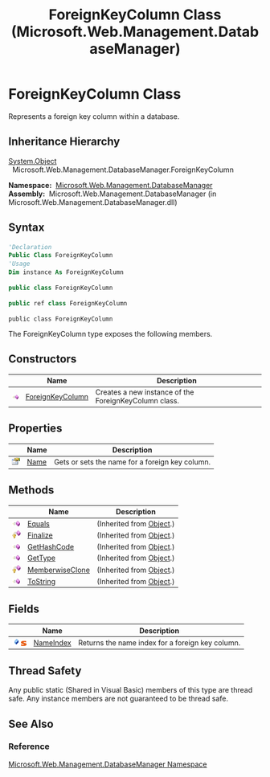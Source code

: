 ﻿---
title: ForeignKeyColumn Class (Microsoft.Web.Management.DatabaseManager)
TOCTitle: ForeignKeyColumn Class
ms:assetid: T:Microsoft.Web.Management.DatabaseManager.ForeignKeyColumn
ms:mtpsurl: https://msdn.microsoft.com/en-us/library/microsoft.web.management.databasemanager.foreignkeycolumn(v=VS.90)
ms:contentKeyID: 20476468
ms.date: 05/02/2012
mtps_version: v=VS.90
f1_keywords:
- Microsoft.Web.Management.DatabaseManager.ForeignKeyColumn
dev_langs:
- csharp
- jscript
- vb
- cpp
api_location:
- Microsoft.Web.Management.DatabaseManager.dll
api_name:
- Microsoft.Web.Management.DatabaseManager.ForeignKeyColumn
api_type:
- Managed
topic_type:
- apiref
- kbSyntax
product_family_name: VS
ROBOTS: INDEX,FOLLOW
---

# ForeignKeyColumn Class

Represents a foreign key column within a database.

## Inheritance Hierarchy

[System.Object](https://msdn.microsoft.com/library/e5kfa45b)  
  Microsoft.Web.Management.DatabaseManager.ForeignKeyColumn  

**Namespace:**  [Microsoft.Web.Management.DatabaseManager](microsoft-web-management-databasemanager-namespace.md)  
**Assembly:**  Microsoft.Web.Management.DatabaseManager (in Microsoft.Web.Management.DatabaseManager.dll)

## Syntax

```vb
'Declaration
Public Class ForeignKeyColumn
'Usage
Dim instance As ForeignKeyColumn
```

```csharp
public class ForeignKeyColumn
```

```cpp
public ref class ForeignKeyColumn
```

```jscript
public class ForeignKeyColumn
```

The ForeignKeyColumn type exposes the following members.

## Constructors

||Name|Description|
|--- |--- |--- |
|![Public method](images/Dd566041.pubmethod(en-us,VS.90).gif "Public method")|[ForeignKeyColumn](foreignkeycolumn-constructor-microsoft-web-management-databasemanager.md)|Creates a new instance of the ForeignKeyColumn class.|


## Properties

||Name|Description|
|--- |--- |--- |
|![Public property](images/Dd565931.pubproperty(en-us,VS.90).gif "Public property")|[Name](foreignkeycolumn-name-property-microsoft-web-management-databasemanager.md)|Gets or sets the name for a foreign key column.|


## Methods

||Name|Description|
|--- |--- |--- |
|![Public method](images/Dd566041.pubmethod(en-us,VS.90).gif "Public method")|[Equals](https://msdn.microsoft.com/library/bsc2ak47)|(Inherited from [Object](https://msdn.microsoft.com/library/e5kfa45b).)|
|![Protected method](images/Dd566041.protmethod(en-us,VS.90).gif "Protected method")|[Finalize](https://msdn.microsoft.com/library/4k87zsw7)|(Inherited from [Object](https://msdn.microsoft.com/library/e5kfa45b).)|
|![Public method](images/Dd566041.pubmethod(en-us,VS.90).gif "Public method")|[GetHashCode](https://msdn.microsoft.com/library/zdee4b3y)|(Inherited from [Object](https://msdn.microsoft.com/library/e5kfa45b).)|
|![Public method](images/Dd566041.pubmethod(en-us,VS.90).gif "Public method")|[GetType](https://msdn.microsoft.com/library/dfwy45w9)|(Inherited from [Object](https://msdn.microsoft.com/library/e5kfa45b).)|
|![Protected method](images/Dd566041.protmethod(en-us,VS.90).gif "Protected method")|[MemberwiseClone](https://msdn.microsoft.com/library/57ctke0a)|(Inherited from [Object](https://msdn.microsoft.com/library/e5kfa45b).)|
|![Public method](images/Dd566041.pubmethod(en-us,VS.90).gif "Public method")|[ToString](https://msdn.microsoft.com/library/7bxwbwt2)|(Inherited from [Object](https://msdn.microsoft.com/library/e5kfa45b).)|

## Fields

||Name|Description|
|--- |--- |--- |
|![Public field](images/Dd565979.pubfield(en-us,VS.90).gif "Public field")![Static member](images/Dd565979.static(en-us,VS.90).gif "Static member")|[NameIndex](foreignkeycolumn-nameindex-field-microsoft-web-management-databasemanager.md)|Returns the name index for a foreign key column.|


## Thread Safety

Any public static (Shared in Visual Basic) members of this type are thread safe. Any instance members are not guaranteed to be thread safe.

## See Also

### Reference

[Microsoft.Web.Management.DatabaseManager Namespace](microsoft-web-management-databasemanager-namespace.md)

